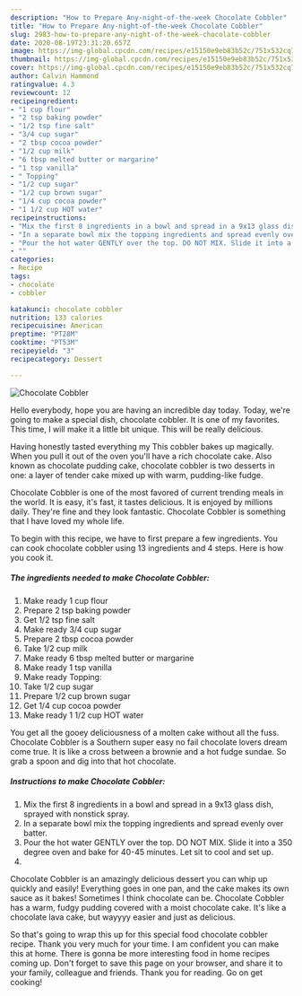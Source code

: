 ```yaml
---
description: "How to Prepare Any-night-of-the-week Chocolate Cobbler"
title: "How to Prepare Any-night-of-the-week Chocolate Cobbler"
slug: 2983-how-to-prepare-any-night-of-the-week-chocolate-cobbler
date: 2020-08-19T23:31:20.657Z
image: https://img-global.cpcdn.com/recipes/e15150e9eb83b52c/751x532cq70/chocolate-cobbler-recipe-main-photo.jpg
thumbnail: https://img-global.cpcdn.com/recipes/e15150e9eb83b52c/751x532cq70/chocolate-cobbler-recipe-main-photo.jpg
cover: https://img-global.cpcdn.com/recipes/e15150e9eb83b52c/751x532cq70/chocolate-cobbler-recipe-main-photo.jpg
author: Calvin Hammond
ratingvalue: 4.3
reviewcount: 12
recipeingredient:
- "1 cup flour"
- "2 tsp baking powder"
- "1/2 tsp fine salt"
- "3/4 cup sugar"
- "2 tbsp cocoa powder"
- "1/2 cup milk"
- "6 tbsp melted butter or margarine"
- "1 tsp vanilla"
- " Topping"
- "1/2 cup sugar"
- "1/2 cup brown sugar"
- "1/4 cup cocoa powder"
- "1 1/2 cup HOT water"
recipeinstructions:
- "Mix the first 8 ingredients in a bowl and spread in a 9x13 glass dish, sprayed with nonstick spray."
- "In a separate bowl mix the topping ingredients and spread evenly over batter."
- "Pour the hot water GENTLY over the top. DO NOT MIX. Slide it into a 350 degree oven and bake for 40-45 minutes. Let sit to cool and set up."
- ""
categories:
- Recipe
tags:
- chocolate
- cobbler

katakunci: chocolate cobbler 
nutrition: 133 calories
recipecuisine: American
preptime: "PT28M"
cooktime: "PT53M"
recipeyield: "3"
recipecategory: Dessert

---
```



![Chocolate Cobbler](https://img-global.cpcdn.com/recipes/e15150e9eb83b52c/751x532cq70/chocolate-cobbler-recipe-main-photo.jpg)

Hello everybody, hope you are having an incredible day today. Today, we're going to make a special dish, chocolate cobbler. It is one of my favorites. This time, I will make it a little bit unique. This will be really delicious.

Having honestly tasted everything my This cobbler bakes up magically. When you pull it out of the oven you&#39;ll have a rich chocolate cake. Also known as chocolate pudding cake, chocolate cobbler is two desserts in one: a layer of tender cake mixed up with warm, pudding-like fudge.

Chocolate Cobbler is one of the most favored of current trending meals in the world. It is easy, it's fast, it tastes delicious. It is enjoyed by millions daily. They're fine and they look fantastic. Chocolate Cobbler is something that I have loved my whole life.


To begin with this recipe, we have to first prepare a few ingredients. You can cook chocolate cobbler using 13 ingredients and 4 steps. Here is how you cook it.

<!--inarticleads1-->

##### The ingredients needed to make Chocolate Cobbler:

1. Make ready 1 cup flour
1. Prepare 2 tsp baking powder
1. Get 1/2 tsp fine salt
1. Make ready 3/4 cup sugar
1. Prepare 2 tbsp cocoa powder
1. Take 1/2 cup milk
1. Make ready 6 tbsp melted butter or margarine
1. Make ready 1 tsp vanilla
1. Make ready  Topping:
1. Take 1/2 cup sugar
1. Prepare 1/2 cup brown sugar
1. Get 1/4 cup cocoa powder
1. Make ready 1 1/2 cup HOT water


You get all the gooey deliciousness of a molten cake without all the fuss. Chocolate Cobbler is a Southern super easy no fail chocolate lovers dream come true. It is like a cross between a brownie and a hot fudge sundae. So grab a spoon and dig into that hot chocolate. 

<!--inarticleads2-->

##### Instructions to make Chocolate Cobbler:

1. Mix the first 8 ingredients in a bowl and spread in a 9x13 glass dish, sprayed with nonstick spray.
1. In a separate bowl mix the topping ingredients and spread evenly over batter.
1. Pour the hot water GENTLY over the top. DO NOT MIX. Slide it into a 350 degree oven and bake for 40-45 minutes. Let sit to cool and set up.
1. 


Chocolate Cobbler is an amazingly delicious dessert you can whip up quickly and easily! Everything goes in one pan, and the cake makes its own sauce as it bakes! Sometimes I think chocolate can be. Chocolate Cobbler has a warm, fudgy pudding covered with a moist chocolate cake. It&#39;s like a chocolate lava cake, but wayyyy easier and just as delicious. 

So that's going to wrap this up for this special food chocolate cobbler recipe. Thank you very much for your time. I am confident you can make this at home. There is gonna be more interesting food in home recipes coming up. Don't forget to save this page on your browser, and share it to your family, colleague and friends. Thank you for reading. Go on get cooking!
